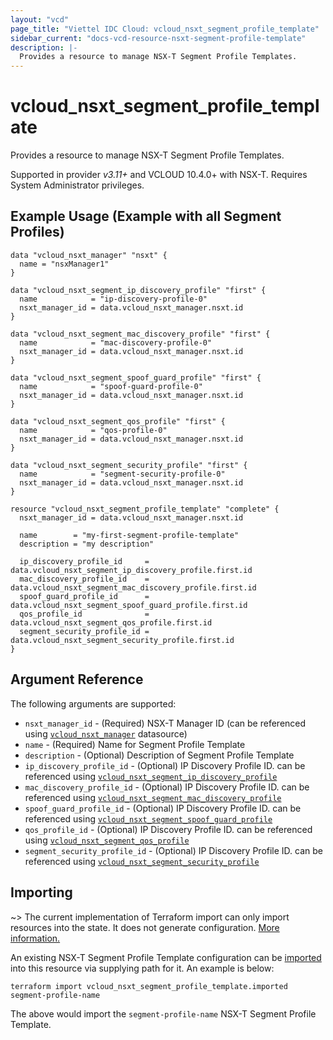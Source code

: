 ```yaml
---
layout: "vcd"
page_title: "Viettel IDC Cloud: vcloud_nsxt_segment_profile_template"
sidebar_current: "docs-vcd-resource-nsxt-segment-profile-template"
description: |-
  Provides a resource to manage NSX-T Segment Profile Templates.
---
```


# vcloud\_nsxt\_segment\_profile\_template

Provides a resource to manage NSX-T Segment Profile Templates.

Supported in provider *v3.11+* and VCLOUD 10.4.0+ with NSX-T. Requires System Administrator privileges.

## Example Usage (Example with all Segment Profiles)

```hcl
data "vcloud_nsxt_manager" "nsxt" {
  name = "nsxManager1"
}

data "vcloud_nsxt_segment_ip_discovery_profile" "first" {
  name            = "ip-discovery-profile-0"
  nsxt_manager_id = data.vcloud_nsxt_manager.nsxt.id
}

data "vcloud_nsxt_segment_mac_discovery_profile" "first" {
  name            = "mac-discovery-profile-0"
  nsxt_manager_id = data.vcloud_nsxt_manager.nsxt.id
}

data "vcloud_nsxt_segment_spoof_guard_profile" "first" {
  name            = "spoof-guard-profile-0"
  nsxt_manager_id = data.vcloud_nsxt_manager.nsxt.id
}

data "vcloud_nsxt_segment_qos_profile" "first" {
  name            = "qos-profile-0"
  nsxt_manager_id = data.vcloud_nsxt_manager.nsxt.id
}

data "vcloud_nsxt_segment_security_profile" "first" {
  name            = "segment-security-profile-0"
  nsxt_manager_id = data.vcloud_nsxt_manager.nsxt.id
}

resource "vcloud_nsxt_segment_profile_template" "complete" {
  nsxt_manager_id = data.vcloud_nsxt_manager.nsxt.id

  name        = "my-first-segment-profile-template"
  description = "my description"

  ip_discovery_profile_id     = data.vcloud_nsxt_segment_ip_discovery_profile.first.id
  mac_discovery_profile_id    = data.vcloud_nsxt_segment_mac_discovery_profile.first.id
  spoof_guard_profile_id      = data.vcloud_nsxt_segment_spoof_guard_profile.first.id
  qos_profile_id              = data.vcloud_nsxt_segment_qos_profile.first.id
  segment_security_profile_id = data.vcloud_nsxt_segment_security_profile.first.id
}
```

## Argument Reference

The following arguments are supported:

* `nsxt_manager_id` - (Required) NSX-T Manager ID (can be referenced using
  [`vcloud_nsxt_manager`](/providers/viettelidc-provider/vcloud/latest/docs/data-sources/nsxt_manager) datasource)
* `name` - (Required) Name for Segment Profile Template
* `description` - (Optional) Description of Segment Profile Template
* `ip_discovery_profile_id` - (Optional) IP Discovery Profile ID. can be referenced using
  [`vcloud_nsxt_segment_ip_discovery_profile`](/providers/viettelidc-provider/vcloud/latest/docs/data-sources/nsxt_segment_ip_discovery_profile)
* `mac_discovery_profile_id` - (Optional) IP Discovery Profile ID. can be referenced using
  [`vcloud_nsxt_segment_mac_discovery_profile`](/providers/viettelidc-provider/vcloud/latest/docs/data-sources/nsxt_segment_mac_discovery_profile)
* `spoof_guard_profile_id` - (Optional) IP Discovery Profile ID. can be referenced using
  [`vcloud_nsxt_segment_spoof_guard_profile`](/providers/viettelidc-provider/vcloud/latest/docs/data-sources/nsxt_segment_spoof_guard_profile)
* `qos_profile_id` - (Optional) IP Discovery Profile ID. can be referenced using
  [`vcloud_nsxt_segment_qos_profile`](/providers/viettelidc-provider/vcloud/latest/docs/data-sources/nsxt_segment_qos_profile)
* `segment_security_profile_id` - (Optional) IP Discovery Profile ID. can be referenced using
  [`vcloud_nsxt_segment_security_profile`](/providers/viettelidc-provider/vcloud/latest/docs/data-sources/nsxt_segment_security_profile)


## Importing

~> The current implementation of Terraform import can only import resources into the state.
It does not generate configuration. [More information.](https://www.terraform.io/docs/import/)

An existing NSX-T Segment Profile Template configuration can be [imported][docs-import] into this
resource via supplying path for it. An example is below:

[docs-import]: https://www.terraform.io/docs/import/

```
terraform import vcloud_nsxt_segment_profile_template.imported segment-profile-name
```

The above would import the `segment-profile-name` NSX-T Segment Profile Template.
